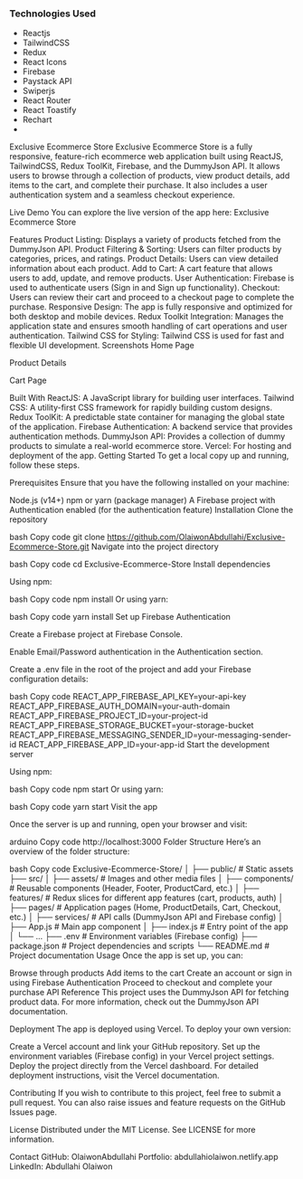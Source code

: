 ### Technologies Used

- Reactjs
- TailwindCSS
- Redux
- React Icons
- Firebase
- Paystack API
- Swiperjs
- React Router
- React Toastify
- Rechart
-

Exclusive Ecommerce Store
Exclusive Ecommerce Store is a fully responsive, feature-rich ecommerce web application built using ReactJS, TailwindCSS, Redux ToolKit, Firebase, and the DummyJson API. It allows users to browse through a collection of products, view product details, add items to the cart, and complete their purchase. It also includes a user authentication system and a seamless checkout experience.

Live Demo
You can explore the live version of the app here: Exclusive Ecommerce Store

Features
Product Listing: Displays a variety of products fetched from the DummyJson API.
Product Filtering & Sorting: Users can filter products by categories, prices, and ratings.
Product Details: Users can view detailed information about each product.
Add to Cart: A cart feature that allows users to add, update, and remove products.
User Authentication: Firebase is used to authenticate users (Sign in and Sign up functionality).
Checkout: Users can review their cart and proceed to a checkout page to complete the purchase.
Responsive Design: The app is fully responsive and optimized for both desktop and mobile devices.
Redux Toolkit Integration: Manages the application state and ensures smooth handling of cart operations and user authentication.
Tailwind CSS for Styling: Tailwind CSS is used for fast and flexible UI development.
Screenshots
Home Page

Product Details

Cart Page

Built With
ReactJS: A JavaScript library for building user interfaces.
Tailwind CSS: A utility-first CSS framework for rapidly building custom designs.
Redux ToolKit: A predictable state container for managing the global state of the application.
Firebase Authentication: A backend service that provides authentication methods.
DummyJson API: Provides a collection of dummy products to simulate a real-world ecommerce store.
Vercel: For hosting and deployment of the app.
Getting Started
To get a local copy up and running, follow these steps.

Prerequisites
Ensure that you have the following installed on your machine:

Node.js (v14+)
npm or yarn (package manager)
A Firebase project with Authentication enabled (for the authentication feature)
Installation
Clone the repository

bash
Copy code
git clone https://github.com/OlaiwonAbdullahi/Exclusive-Ecommerce-Store.git
Navigate into the project directory

bash
Copy code
cd Exclusive-Ecommerce-Store
Install dependencies

Using npm:

bash
Copy code
npm install
Or using yarn:

bash
Copy code
yarn install
Set up Firebase Authentication

Create a Firebase project at Firebase Console.

Enable Email/Password authentication in the Authentication section.

Create a .env file in the root of the project and add your Firebase configuration details:

bash
Copy code
REACT_APP_FIREBASE_API_KEY=your-api-key
REACT_APP_FIREBASE_AUTH_DOMAIN=your-auth-domain
REACT_APP_FIREBASE_PROJECT_ID=your-project-id
REACT_APP_FIREBASE_STORAGE_BUCKET=your-storage-bucket
REACT_APP_FIREBASE_MESSAGING_SENDER_ID=your-messaging-sender-id
REACT_APP_FIREBASE_APP_ID=your-app-id
Start the development server

Using npm:

bash
Copy code
npm start
Or using yarn:

bash
Copy code
yarn start
Visit the app

Once the server is up and running, open your browser and visit:

arduino
Copy code
http://localhost:3000
Folder Structure
Here’s an overview of the folder structure:

bash
Copy code
Exclusive-Ecommerce-Store/
│
├── public/ # Static assets
├── src/
│ ├── assets/ # Images and other media files
│ ├── components/ # Reusable components (Header, Footer, ProductCard, etc.)
│ ├── features/ # Redux slices for different app features (cart, products, auth)
│ ├── pages/ # Application pages (Home, ProductDetails, Cart, Checkout, etc.)
│ ├── services/ # API calls (DummyJson API and Firebase config)
│ ├── App.js # Main app component
│ ├── index.js # Entry point of the app
│ └── ...
├── .env # Environment variables (Firebase config)
├── package.json # Project dependencies and scripts
└── README.md # Project documentation
Usage
Once the app is set up, you can:

Browse through products
Add items to the cart
Create an account or sign in using Firebase Authentication
Proceed to checkout and complete your purchase
API Reference
This project uses the DummyJson API for fetching product data. For more information, check out the DummyJson API documentation.

Deployment
The app is deployed using Vercel. To deploy your own version:

Create a Vercel account and link your GitHub repository.
Set up the environment variables (Firebase config) in your Vercel project settings.
Deploy the project directly from the Vercel dashboard.
For detailed deployment instructions, visit the Vercel documentation.

Contributing
If you wish to contribute to this project, feel free to submit a pull request. You can also raise issues and feature requests on the GitHub Issues page.

License
Distributed under the MIT License. See LICENSE for more information.

Contact
GitHub: OlaiwonAbdullahi
Portfolio: abdullahiolaiwon.netlify.app
LinkedIn: Abdullahi Olaiwon

